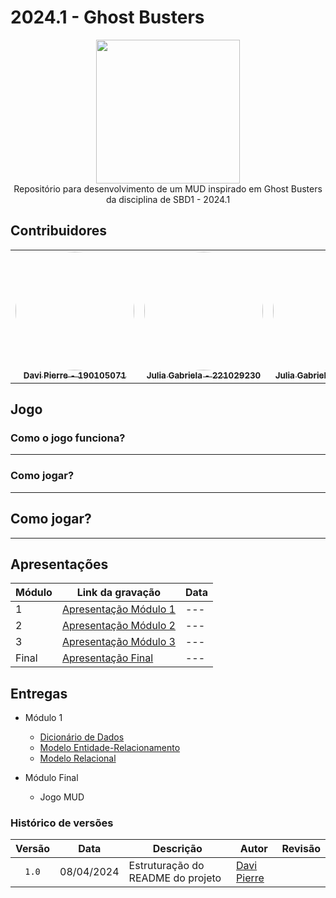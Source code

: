 # 2024.1 - Ghost Busters

<div align="center"> <img src="https://www.google.com/url?sa=i&url=https%3A%2F%2Fwww.hatchwise.com%2Fresources%2Fthe-history-of-the-ghostbusters-logo&psig=AOvVaw0FzMh8EriRjKhRwxWd8Se_&ust=1713882125291000&source=images&cd=vfe&opi=89978449&ved=0CBIQjRxqFwoTCNjy4bDa1YUDFQAAAAAdAAAAABAE" height="230" width="auto"/> </div>

<div align="center">Repositório para desenvolvimento de um MUD inspirado em Ghost Busters da disciplina de SBD1 - 2024.1</div>

## Contribuidores
<div align = "center">
<table>
  <tr>
    <td align="center"><a href="https://github.com/DaviPierre"><img style="border-radius: 50%;" src="https://github.com/DaviPierre.png" width="190;" alt=""/><br /><sub><b>Davi Pierre - 190105071</b></sub></a><br /><a href="Link git" title="Rocketseat"></a></td>
    <td align="center"><a href="https://github.com/JuliaGabP"><img style="border-radius: 50%;" src="https://github.com/JuliaGabP.png" width="190;" alt=""/><br /><sub><b>Julia Gabriela - 221029230</b></sub></a><br /><a href="Link git" title="Rocketseat"></a></td>
    <td align="center"><a href="https://github.com/Ninja-Haiyai"><img style="border-radius: 50%;" src="https://github.com/Ninja-Haiyai.png" width="190;" alt=""/><br /><sub><b>Julia Gabriela - 190126515</b></sub></a><br /><a href="Link git" title="Rocketseat"></a></td>

  </tr>
</table>

</div>



## Jogo


### Como o jogo funciona?

---

### Como jogar?

---

## Como jogar?

---

## Apresentações

| Módulo | Link da gravação                                                                                    | Data       |
| ------ | --------------------------------------------------------------------------------------------------- | ---------- |
| 1      | [Apresentação Módulo 1]()                                  | --- |
| 2      | [Apresentação Módulo 2](./docs/apresentacoes/apresentacao_m02.mp4)                                  | --- |
| 3      | [Apresentação Módulo 3](./docs/apresentacoes/apresentacao_m03%20-%20Edilberto%20e%20Zenilda.mp4)    | --- |
| Final  | [Apresentação Final](./docs/apresentacoes/apresentacao_final_zenilda_matheus.mp4) | --- |

## Entregas

- Módulo 1

  - [Dicionário de Dados]()
  - [Modelo Entidade-Relacionamento]()
  - [Modelo Relacional]()


- Módulo Final
  - Jogo MUD

### Histórico de versões

| Versão |    Data    | Descrição                                      | Autor                                               | Revisão                                                      |
| :----: | :--------: | ---------------------------------------------- | --------------------------------------------------- | ------------------------------------------------------------ |
| `1.0`  | 08/04/2024 | Estruturação do README do projeto              | [Davi Pierre](https://github.com/DaviPierre) |                                                              |
